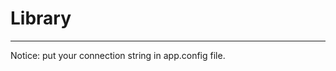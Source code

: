 # Library
***************************************************************

Notice: put your connection string in app.config file.
